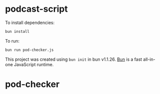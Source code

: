 # podcast-script

To install dependencies:

```bash
bun install
```

To run:

```bash
bun run pod-checker.js
```

This project was created using `bun init` in bun v1.1.26. [Bun](https://bun.sh) is a fast all-in-one JavaScript runtime.
# pod-checker
